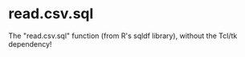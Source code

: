 read.csv.sql
============

The "read.csv.sql" function (from R's sqldf library), without the Tcl/tk dependency!
